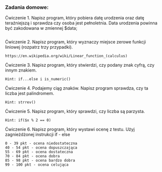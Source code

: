 ### Zadania domowe:

Ćwiczenie 1. Napisz program, który pobiera datę urodzenia oraz datę teraźniejszą i sprawdza czy osoba jest pełnoletnia. Data urodzenia powinna być zakodowana w zmiennej $data; 
```

```
Ćwiczenie 2. Napisz program, który wyznaczy miejsce zerowe funkcji liniowej (rozpatrz trzy przypadki).
```
https://en.wikipedia.org/wiki/Linear_function_(calculus)
```
Ćwiczenie 3. Napisz program, który stwierdzi, czy podany znak cyfrą, czy innym znakiem.
```
Hint: if...else i is_numeric()
```
Ćwiczenie 4. Podajemy ciąg znaków. Napisz program sprawdza, czy ta liczba jest palindromem.
```
Hint: strrev()
```
Ćwiczenie 5. Napisz program, który sprawdzi, czy liczba są parzysta.
```
Hint: if($x % 2 == 0)
```

Ćwiczenie 6. Napisz program, który wystawi ocenę z testu. Użyj zagnieżdżonej instrukcji if - else 
```
0 - 39 pkt - ocena niedostateczna
40 - 54 pkt - ocena dopuszczająca
55 - 69 pkt - ocena dostateczna
70 - 84 pkt - ocena dobra
85 - 98 pkt - ocena bardzo dobra
99 - 100 pkt - ocena celująca 
```
